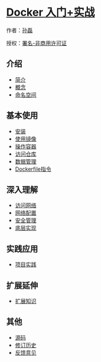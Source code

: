 # [Docker 入门+实战](http://know-docker.yzsunlei.com)

作者：[孙磊](http://know-docker.yzsunlei.com)

授权：<a rel="license" href="http://creativecommons.org/licenses/by-nc/4.0/">署名-非商用许可证</a>

## 介绍
* [简介](#docs/introduce/summary.md)
* [概念](#docs/introduce/concept.md)
* [命名空间](#docs/introduce/namespace.md)
## 基本使用
* [安装](#docs/base/install.md)
* [使用镜像](#docs/base/image.md)
* [操作容器](#docs/base/container.md)
* [访问仓库](#docs/base/registry.md)
* [数据管理](#docs/base/data.md)
* [Dockerfile指令](#docs/base/dockerfile.md)
## 深入理解
* [访问网络](#docs/deep/access.md)
* [网络配置](#docs/deep/network.md)
* [安全管理](#docs/deep/security.md)
* [底层实现](#docs/deep/actualize.md)
## 实践应用
* [项目实践](#docs/pratice/placeholder.md)
## 扩展延伸
* [扩展知识](#docs/extend/placeholder.md)
## 其他
- [源码](http://github.com/yzsunlei/know-docker/)
- [修订历史](https://github.com/yzsunlei/know-docker/commits/gh-pages)
- [反馈意见](https://github.com/yzsunlei/know-docker/issues)